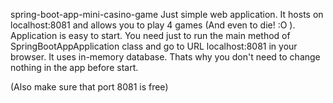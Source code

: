 spring-boot-app-mini-casino-game
Just simple web application. It hosts on localhost:8081 and allows you to play 4 games (And even to die! :O ).
Application is easy to start. You need just to run the main method of SpringBootAppApplication class and go to URL localhost:8081 in your browser.
It uses in-memory database. Thats why you don't need to change nothing in the app before start.

(Also make sure that port 8081 is free)
